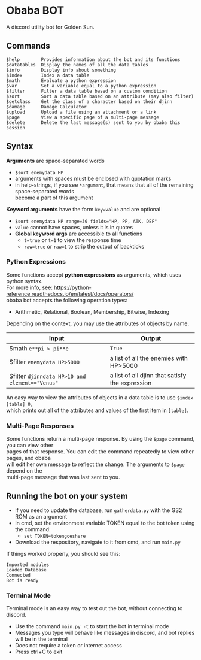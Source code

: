 # Obaba BOT
A discord utility bot for Golden Sun.

## Commands
```
$help        Provides information about the bot and its functions
$datatables  Display the names of all the data tables
$info        Display info about something
$index       Index a data table
$math        Evaluate a python expression
$var         Set a variable equal to a python expression
$filter      Filter a data table based on a custom condition
$sort        Sort a data table based on an attribute (may also filter)
$getclass    Get the class of a character based on their djinn
$damage      Damage Calculator
$upload      Upload a file using an attachment or a link
$page        View a specific page of a multi-page message
$delete      Delete the last message(s) sent to you by obaba this session
```
## Syntax
**Arguments** are space-separated words
 - `$sort enemydata HP`
 - arguments with spaces must be enclosed with quotation marks
 - in help-strings, if you see `*argument`, that means that all of the remaining space-separated words  
   become a part of this argument
 
**Keyword arguments** have the form `key=value` and are optional
 - `$sort enemydata HP range=30 fields="HP, PP, ATK, DEF"`
 - `value` cannot have spaces, unless it is in quotes
 - **Global keyword args** are accessible to all functions
    - `t=true` or `t=1` to view the response time
    - `raw=true` or `raw=1` to strip the output of backticks

### Python Expressions
Some functions accept **python expressions** as arguments, which uses python syntax.  
For more info, see: https://python-reference.readthedocs.io/en/latest/docs/operators/  
obaba bot accepts the following operation types:  
 - Arithmetic, Relational, Boolean, Membership, Bitwise, Indexing  

Depending on the context, you may use the attributes of objects by name.  

| Input | Output |
|---|---|
|$math `e**pi > pi**e` | `True`|
|$filter `enemydata HP>5000`|  a list of all the enemies with HP>5000 |
|$filter `djinndata HP>10 and element=="Venus"` | a list of all djinn that satisfy the expression |
 
An easy way to view the attributes of objects in a data table is to use `$index [table] 0`,  
which prints out all of the attributes and values of the first item in `[table]`.

### Multi-Page Responses
Some functions return a multi-page response.  By using the `$page` command, you can view other  
pages of that response.  You can edit the command repeatedly to view other pages, and obaba  
will edit her own message to reflect the change.  The arguments to `$page` depend on the  
multi-page message that was last sent to you.

## Running the bot on your system
 - If you need to update the database, run `gatherdata.py` with the GS2 ROM as an argument
 - In cmd, set the environment variable TOKEN equal to the bot token using the command:
   - `set TOKEN=tokengoeshere`
 - Download the respository, navigate to it from cmd, and run `main.py`
 
If things worked properly, you should see this:
```
Imported modules
Loaded Database
Connected
Bot is ready
```
### Terminal Mode
Terminal mode is an easy way to test out the bot, without connecting to discord.
 - Use the command `main.py -t` to start the bot in terminal mode
 - Messages you type will behave like messages in discord, and bot replies will be in the terminal
 - Does not require a token or internet access
 - Press ctrl+C to exit
